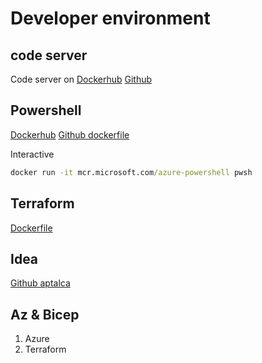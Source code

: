 # Developer environment

## code server
Code server on [Dockerhub](https://hub.docker.com/r/linuxserver/code-server)
[Github](https://github.com/linuxserver/docker-code-server)

## Powershell
[Dockerhub](https://hub.docker.com/_/microsoft-azure-powershell)
[Github dockerfile](https://github.com/Azure/azure-powershell/blob/main/docker/Dockerfile-ubuntu-18.04)

Interactive
```cmd
docker run -it mcr.microsoft.com/azure-powershell pwsh
```

## Terraform
[Dockerfile](https://github.com/hashicorp/terraform/blob/main/Dockerfile)

## Idea

[Github aptalca](https://github.com/linuxserver/docker-code-server/blob/master/Dockerfile)

## Az & Bicep
1. Azure
2. Terraform
